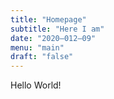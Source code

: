 ```yaml
---
title: "Homepage"
subtitle: "Here I am"
date: "2020–012–09"
menu: "main"
draft: "false"
---
```

Hello World!
